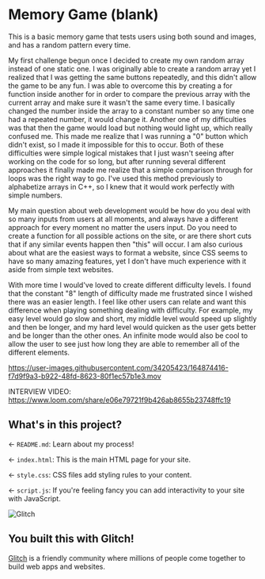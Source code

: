 # Memory Game  (blank)

This is a basic memory game that tests users using both sound and images, and has a random pattern every time. 

My first challenge begun once I decided to create my own random array instead of one static one. I was originally able to create a random array yet I realized that I was getting the same buttons repeatedly, and this didn't allow the game to be any fun. I was able to overcome this by creating a for function inside another for in order to compare the previous array with the current array and make sure it wasn't the same every time. I basically changed the number inside the array to a constant number so any time one had a repeated number, it would change it.  Another one of my difficulties was that then the game would load but nothing would light up, which really confused me. This made me realize that I was running a "0" button which didn't exist, so I made it impossible for this to occur. Both of these difficulties were simple logical mistakes that I just wasn't seeing after working on the code for so long, but after running several different approaches it finally made me realize that a simple comparison through for loops was the right way to go. I've used this method previously to alphabetize arrays in C++, so I knew that it would work perfectly with simple numbers. 

My main question about web development would be how do you deal with so many inputs from users at all moments, and always have a different approach for every moment no matter the users input. Do you need to create a function for all possible actions on the site, or are there short cuts that if any similar events happen then "this" will occur. I am also curious about what are the easiest ways to format a website, since CSS seems to have so many amazing features, yet I don't have much experience with it aside from simple text websites. 

With more time I would've loved to create different difficulty levels. I found that the constant "8" length of difficulty made me frustrated since I wished there was an easier length. I feel like other users can relate and want this difference when playing something dealing with difficulty. For example, my easy level would go slow and short, my middle level would speed up slightly and then be longer, and my hard level would quicken as the user gets better and be longer than the other ones. An infinite mode would also be cool to allow the user to see just how long they are able to remember all of the different elements. 



https://user-images.githubusercontent.com/34205423/164874416-f7d9f9a3-b922-48fd-8623-80f1ec57b1e3.mov

INTERVIEW VIDEO:
https://www.loom.com/share/e06e79721f9b426ab8655b23748ffc19


## What's in this project?

← `README.md`: Learn about my process! 

← `index.html`: This is the main HTML page for your site.

← `style.css`: CSS files add styling rules to your content.

← `script.js`: If you're feeling fancy you can add interactivity to your site with JavaScript.

![Glitch](https://cdn.glitch.com/a9975ea6-8949-4bab-addb-8a95021dc2da%2FLogo_Color.svg?v=1602781328576)

## You built this with Glitch!

[Glitch](https://glitch.com) is a friendly community where millions of people come together to build web apps and websites.
